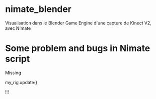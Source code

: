 # nimate_blender
Visualisation dans le Blender Game Engine d'une capture de Kinect V2, avec NImate

# Some problem and bugs in Nimate script

Missing

my_rig.update()

!!!
